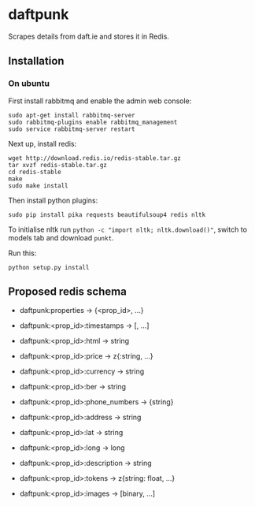 # daftpunk

Scrapes details from daft.ie and stores it in Redis.

## Installation

### On ubuntu

First install rabbitmq and enable the admin web console:

```
sudo apt-get install rabbitmq-server
sudo rabbitmq-plugins enable rabbitmq_management
sudo service rabbitmq-server restart
```

Next up, install redis:
```
wget http://download.redis.io/redis-stable.tar.gz
tar xvzf redis-stable.tar.gz
cd redis-stable
make
sudo make install
```

Then install python plugins:
```
sudo pip install pika requests beautifulsoup4 redis nltk
```

To initialise nltk run `python -c "import nltk; nltk.download()"`, switch to models tab and download `punkt`.

Run this:
```
python setup.py install
```

## Proposed redis schema

* daftpunk:properties -> {<prop_id>, ...}
* daftpunk:<prop_id>:timestamps -> [<timestamp>, ...]
* daftpunk:<prop_id>:html -> string

* daftpunk:<prop_id>:price -> z{<timestamp>:string, ...}
* daftpunk:<prop_id>:currency -> string
* daftpunk:<prop_id>:ber -> string
* daftpunk:<prop_id>:phone_numbers -> {string}
* daftpunk:<prop_id>:address -> string
* daftpunk:<prop_id>:lat -> string
* daftpunk:<prop_id>:long -> long
* daftpunk:<prop_id>:description -> string
* daftpunk:<prop_id>:tokens -> z{string: float, ...}
* daftpunk:<prop_id>:images -> [binary, ...]

